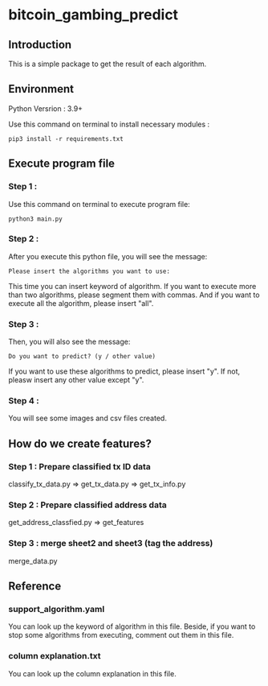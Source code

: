 # bitcoin_gambing_predict
## Introduction
This is a simple package to get the result of each algorithm.

## Environment
Python Versrion : 3.9+

Use this command on terminal to install necessary modules : 
```
pip3 install -r requirements.txt
```

## Execute program file
### Step 1 :
Use this command on terminal to execute program file:
```
python3 main.py
```
### Step 2 :
After you execute this python file, you will see the message:
```
Please insert the algorithms you want to use:
```
This time you can insert keyword of algorithm. 
If you want to execute more than two algorithms, please segment them with commas.
And if you want to execute all the algorithm, please insert "all".

### Step 3 :
Then, you will also see the message:
```
Do you want to predict? (y / other value)
```
If you want to use these algorithms to predict, please insert "y".
If not, pleasw insert any other value except "y".

### Step 4 :
You will see some images and csv files created.

## How do we create features?
### Step 1 : Prepare classified tx ID data
classify_tx_data.py => get_tx_data.py => get_tx_info.py

### Step 2 : Prepare classified address data
get_address_classfied.py => get_features

### Step 3 : merge sheet2 and sheet3 (tag the address)
merge_data.py

## Reference
### support_algorithm.yaml
You can look up the keyword of algorithm in this file.
Beside, if you want to stop some algorithms from executing, comment out them in this file.

### column explanation.txt
You can look up the column explanation in this file.


